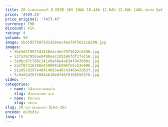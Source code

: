 ```yaml
---
title: 20 นิ้วพับแบตเตอรี่ E-BIKE 36V 10Ah 10.4Ah 11.6Ah 12.8Ah 14Ah สําหรับ Upten E20 E.20 E-BIKE แบตเตอรี่เปลี่ยนอัพเกรด
price: '4409.35'
price_original: '7473.47'
currency: THB
discount: 41%
rating: 4
volume: 50
image: Sbe5d5f9975d1428eac4ee79f5622c629N.jpg
images:
  - Sbe5d5f9975d1428eac4ee79f5622c629N.jpg
  - S37a297059aeb490eac2d5586fdf1fe15H.jpg
  - Sa9bc87c786c14149a69e4a834f847608x.jpg
  - Sa2f87316380a4580941b996fb5cb3e40E.jpg
  - S1a95cd297e4d414b93a48c4346b42d63Y.jpg
  - Sc94d2d26f5004bb18b9f46f03685562fO.jpg
video: ''
categories:
  - name: กีฬาและความบันเทิง
    slug: ฬาและความบ-นเท
  - name: ขี่จักรยาน
    slug: กรยาน
slug: 20-วพ-บแบตเตอร-bike-36v
encode: oCdnd1u
lang: th
---
```

  